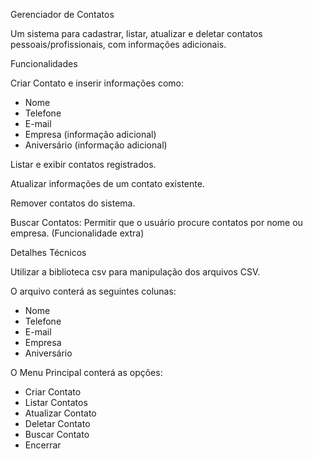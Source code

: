 Gerenciador de Contatos

Um sistema para cadastrar, listar, atualizar e deletar contatos pessoais/profissionais, com informações adicionais.

Funcionalidades

Criar Contato e inserir informações como:

- Nome
- Telefone
- E-mail
- Empresa (informação adicional)
- Aniversário (informação adicional)

Listar e exibir contatos registrados.

Atualizar informações de um contato existente.

Remover contatos do sistema.

Buscar Contatos: Permitir que o usuário procure contatos por nome ou empresa. (Funcionalidade extra)


Detalhes Técnicos

Utilizar a biblioteca csv para manipulação dos arquivos CSV.

O arquivo conterá as seguintes colunas:

- Nome
- Telefone
- E-mail
- Empresa
- Aniversário

O Menu Principal conterá as opções:

- Criar Contato
- Listar Contatos
- Atualizar Contato
- Deletar Contato
- Buscar Contato
- Encerrar

